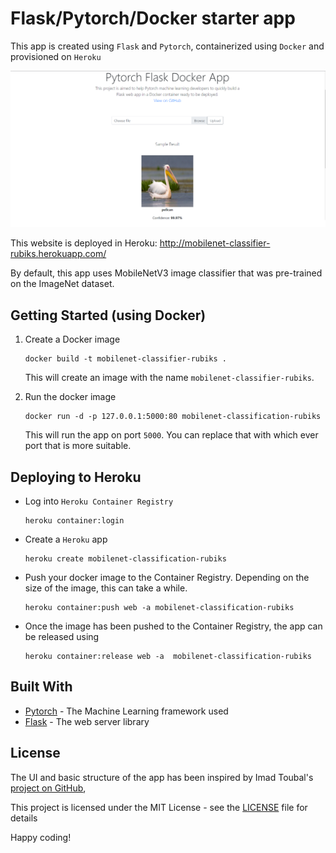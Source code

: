 # Flask/Pytorch/Docker starter app

This app is created using `Flask` and `Pytorch`, containerized using `Docker` and provisioned on `Heroku`

![Website mockup](src/assets/screenshot.png)

This website is deployed in Heroku: http://mobilenet-classifier-rubiks.herokuapp.com/

By default, this app uses MobileNetV3 image classifier that was pre-trained on the ImageNet dataset.

## Getting Started (using Docker)

1. Create a Docker image
    ```
    docker build -t mobilenet-classifier-rubiks .
    ```
    This will create an image with the name `mobilenet-classifier-rubiks`.

2. Run the docker image
    ```
    docker run -d -p 127.0.0.1:5000:80 mobilenet-classification-rubiks
    ```
    This will run the app on port `5000`. You can replace that with which ever port that is more suitable.

## Deploying to Heroku

- Log into `Heroku Container Registry`

    ```
    heroku container:login
    ```
- Create a `Heroku` app
    ```
    heroku create mobilenet-classification-rubiks
    ```
- Push your docker image to the Container Registry. Depending
    on the size of the image, this can take a while.
    ```
    heroku container:push web -a mobilenet-classification-rubiks
    ```
- Once the image has been pushed to the Container Registry, the app can be released using 

    ```
    heroku container:release web -a  mobilenet-classification-rubiks

    ```
## Built With

* [Pytorch](https://pytorch.org/) - The Machine Learning framework used
* [Flask](http://flask.palletsprojects.com/en/1.1.x/) - The web server library

## License

The UI and basic structure of the app has been inspired by Imad Toubal's [project on GitHub](https://github.com/imadtoubal/Pytorch-Flask-Docker-App), 



This project is licensed under the MIT License - see the [LICENSE](LICENSE) file for details


 Happy coding!
